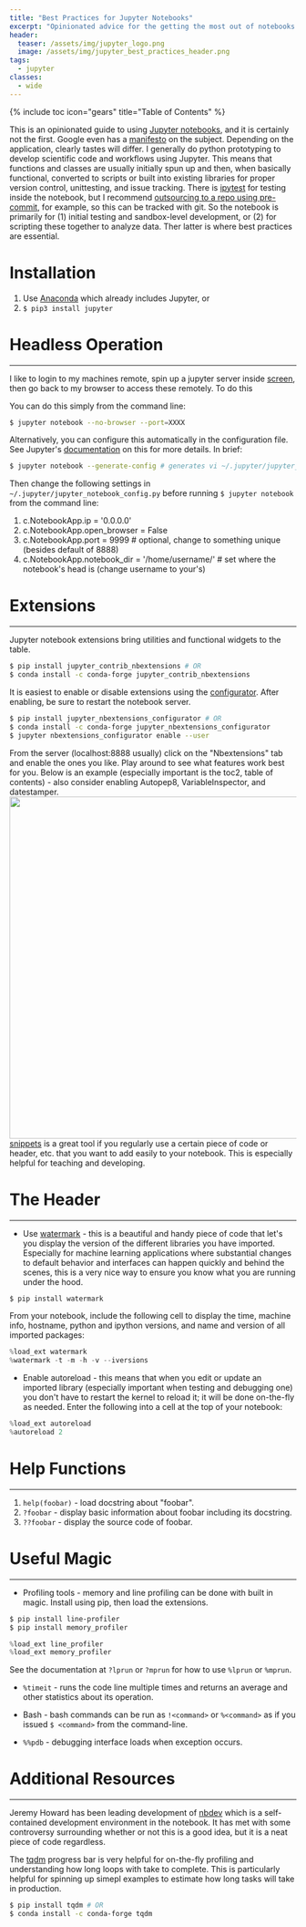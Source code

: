 ```yaml
---
title: "Best Practices for Jupyter Notebooks"
excerpt: "Opinionated advice for the getting the most out of notebooks."
header:
  teaser: /assets/img/jupyter_logo.png
  image: /assets/img/jupyter_best_practices_header.png
tags:
  - jupyter
classes:
  - wide
---
```


{% include toc icon="gears" title="Table of Contents" %}

This is an opinionated guide to using [Jupyter notebooks](https://jupyter.org/), and it is certainly not the first.  Google even has a [manifesto](https://cloud.google.com/blog/products/ai-machine-learning/best-practices-that-can-improve-the-life-of-any-developer-using-jupyter-notebooks) on the subject. Depending on the application, clearly tastes will differ.  I generally do python prototyping to develop scientific code and workflows using Jupyter.  This means that functions and classes are usually initially spun up and then, when basically functional, converted to scripts or built into existing libraries for proper version control, unittesting, and issue tracking.  There is [ipytest](https://pypi.org/project/ipytest/) for testing inside the notebook, but I recommend [outsourcing to a repo using pre-commit](/tutorials/git_python_workflow/), for example, so this can be tracked with git. So the notebook is primarily for (1) initial testing and sandbox-level development, or (2) for scripting these together to analyze data.  Ther latter is where best practices are essential.

# Installation

1. Use [Anaconda](https://www.anaconda.com/) which already includes Jupyter, or
2. `$ pip3 install jupyter`

# Headless Operation
---

I like to login to my machines remote, spin up a jupyter server inside [screen](https://ss64.com/bash/screen.html), then go back to my browser to access these remotely.  To do this

You can do this simply from the command line:

~~~bash
$ jupyter notebook --no-browser --port=XXXX
~~~

Alternatively, you can configure this automatically in the configuration file.  See Jupyter's [documentation](https://jupyter-notebook.readthedocs.io/en/stable/public_server.html) on this for more details.  In brief:

~~~bash
$ jupyter notebook --generate-config # generates vi ~/.jupyter/jupyter_notebook_config.py
~~~

Then change the following settings in `~/.jupyter/jupyter_notebook_config.py` before running `$ jupyter notebook` from the command line:

1. c.NotebookApp.ip = '0.0.0.0'
2. c.NotebookApp.open_browser = False
3. c.NotebookApp.port = 9999 # optional, change to something unique (besides default of 8888)
4. c.NotebookApp.notebook_dir = '/home/username/' # set where the notebook's head is (change username to your's)

# Extensions
---

Jupyter notebook extensions bring utilities and functional widgets to the table.

~~~bash
$ pip install jupyter_contrib_nbextensions # OR
$ conda install -c conda-forge jupyter_contrib_nbextensions
~~~

It is easiest to enable or disable extensions using the [configurator](https://github.com/Jupyter-contrib/jupyter_nbextensions_configurator).  After enabling, be sure to restart the notebook server.
~~~bash
$ pip install jupyter_nbextensions_configurator # OR
$ conda install -c conda-forge jupyter_nbextensions_configurator
$ jupyter nbextensions_configurator enable --user
~~~

From the server (localhost:8888 usually) click on the "Nbextensions" tab and enable the ones you like.  Play around to see what features work best for you.  Below is an example (especially important is the toc2, table of contents) - also consider enabling Autopep8, VariableInspector, and datestamper.
<img style="float: right" src="jupyter_nbextensions.png" width=600px>

[snippets](https://jupyter-contrib-nbextensions.readthedocs.io/en/latest/nbextensions/snippets/README.html) is a great tool if you regularly use a certain piece of code or header, etc. that you want to add easily to your notebook.  This is especially helpful for teaching and developing.

# The Header
---

* Use [watermark](https://github.com/rasbt/watermark) - this is a beautiful and handy piece of code that let's you display the version of the different libraries you have imported.  Especially for machine learning applications where substantial changes to default behavior and interfaces can happen quickly and behind the scenes, this is a very nice way to ensure you know what you are running under the hood.

~~~bash
$ pip install watermark
~~~

From your notebook, include the following cell to display the time, machine info, hostname, python and ipython versions, and name and version of all imported packages:
~~~python
%load_ext watermark
%watermark -t -m -h -v --iversions
~~~

* Enable autoreload - this means that when you edit or update an imported library (especially important when testing and debugging one) you don't have to restart the kernel to reload it; it will be done on-the-fly as needed.  Enter the following into a cell at the top of your notebook:

~~~python
%load_ext autoreload
%autoreload 2
~~~

# Help Functions
---

1. `help(foobar)` - load docstring about "foobar".
2. `?foobar` - display basic information about foobar including its docstring.
3. `??foobar` - display the source code of foobar.

# Useful Magic
---

* Profiling tools - memory and line profiling can be done with built in magic. Install using pip, then load the extensions. 

~~~bash
$ pip install line-profiler
$ pip install memory_profiler
~~~

~~~python
%load_ext line_profiler
%load_ext memory_profiler
~~~

See the documentation at `?lprun` or `?mprun` for how to use `%lprun` or `%mprun`.

* `%timeit` - runs the code line multiple times and returns an average and other statistics about its operation.

* Bash - bash commands can be run as `!<command>` or `%<command>` as if you issued `$ <command>` from the command-line.

* `%%pdb` - debugging interface loads when exception occurs.

# Additional Resources
---

Jeremy Howard has been leading development of [nbdev](https://github.com/fastai/nbdev) which is a self-contained development environment in the notebook.  It has met with some controversy surrounding whether or not this is a good idea, but it is a neat piece of code regardless.  

The [tqdm](https://github.com/tqdm/tqdm#ipython-jupyter-integration) progress bar is very helpful for on-the-fly profiling and understanding how long loops with take to complete.  This is particularly helpful for spinning up simepl examples to estimate how long tasks will take in production.

~~~bash
$ pip install tqdm # OR
$ conda install -c conda-forge tqdm
~~~


